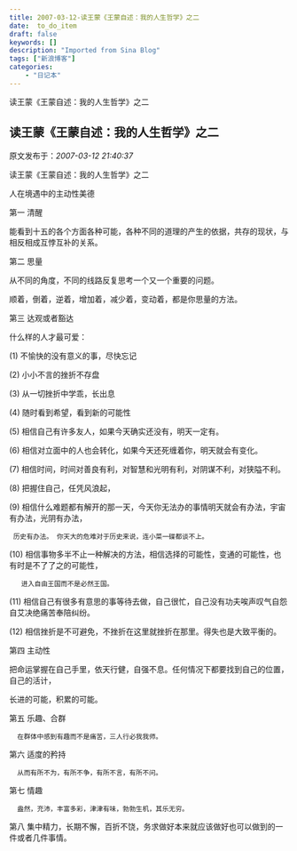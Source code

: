 ```yaml
---
title: 2007-03-12-读王蒙《王蒙自述：我的人生哲学》之二
date:  to_do_item
draft: false
keywords: []
description: "Imported from Sina Blog"
tags: ["新浪博客"]
categories: 
    - "日记本"
---
```

读王蒙《王蒙自述：我的人生哲学》之二
## 读王蒙《王蒙自述：我的人生哲学》之二

 原文发布于：*2007-03-12 21:40:37*

读王蒙《王蒙自述：我的人生哲学》之二

人在境遇中的主动性美德

第一 清醒

   能看到十五的各个方面各种可能，各种不同的道理的产生的依据，共存的现状，与相反相成互悖互补的关系。

  

  

第二 思量

   从不同的角度，不同的线路反复思考一个又一个重要的问题。

   顺着，倒着，逆着，增加着，减少着，变动着，都是你思量的方法。

  

第三 达观或者豁达

   什么样的人才最可爱：

   (1) 不愉快的没有意义的事，尽快忘记

   (2) 小小不言的挫折不存盘

   (3) 从一切挫折中学乖，长出息

   (4) 随时看到希望，看到新的可能性

   (5) 相信自己有许多友人，如果今天确实还没有，明天一定有。

   (6) 相信对立面中的人也会转化，如果今天还死缠着你，明天就会有变化。

   (7) 相信时间，时间对善良有利，对智慧和光明有利，对阴谋不利，对狭隘不利。

   (8) 把握住自己，任凭风浪起，

   (9) 相信什么难题都有解开的那一天，今天你无法办的事情明天就会有办法，宇宙有办法，光阴有办法，

     历史有办法。 你天大的危难对于历史来说，连小菜一碟都谈不上。

    

   (10)
相信事物多半不止一种解决的方法，相信选择的可能性，变通的可能性，也有时是不了了之的可能性，

       进入自由王国而不是必然王国。

   (11)
相信自己有很多有意思的事等待去做，自己很忙，自己没有功夫唉声叹气自怨自艾决绝痛苦奉陪纠纷。

   (12) 相信挫折是不可避免，不挫折在这里就挫折在那里。得失也是大致平衡的。

第四 主动性

   把命运掌握在自己手里，依天行健，自强不息。任何情况下都要找到自己的位置，自己的活计，

   长进的可能，积累的可能。

   

第五  乐趣、合群

      在群体中感到有趣而不是痛苦，三人行必我我师。

第六  适度的矜持

      从而有所不为，有所不争，有所不言，有所不问。

      

第七 情趣

      盎然，充沛，丰富多彩，津津有味，勃勃生机，其乐无穷。

      

第八 集中精力，长期不懈，百折不饶，务求做好本来就应该做好也可以做到的一件或者几件事情。


